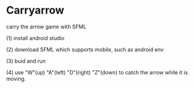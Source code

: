 # Carryarrow
carry the arrow game with SFML 


(1) install android studio

(2) download SFML which supports mobile, such as android env

(3) buid and run

(4) use "W"(up) "A"(left) "D"(right) "Z"(down) to catch the arrow while it is moving.
